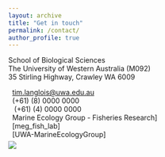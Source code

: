 ```yaml
---
layout: archive
title: "Get in touch"
permalink: /contact/
author_profile: true
---
```

[Marine Ecology Group - Fisheries Research]: https://www.facebook.com/marineecologygroupUWA/
[meg_fish_lab]: https://www.instagram.com/meg_fish_lab/
[UWA-MarineEcologyGroup]: https://github.com/UWA-MarineEcologyGroup

<p class="address"><i class="far fa-building"></i> School of Biological Sciences<br>
The University of Western Australia (M092)<br>
35 Stirling Highway, Crawley WA 6009</p>


<p class="phoneemail"><i class="far fa-envelope-open"></i>&nbsp;&nbsp;<a href="mailto:tim.langlois@uwa.edu.au">tim.langlois@uwa.edu.au</a><br>
<i class="fas fa-phone"></i>&nbsp;&nbsp;(+61) (8) 0000 0000<br>
<i class="fas fa-mobile-alt"></i>&nbsp;&nbsp; (+61) (4) 0000 0000<br>
<i class="fab fa-facebook"></i>&nbsp;&nbsp;Marine Ecology Group - Fisheries Research]<br>
<i class="fab fa-instagram"></i>&nbsp;&nbsp;[meg_fish_lab]<br>
<i class="fab fa-github"></i>&nbsp;&nbsp;[UWA-MarineEcologyGroup]<br>

<img src='/images/BRUV_Steve_2.jpg' vspace="5">

